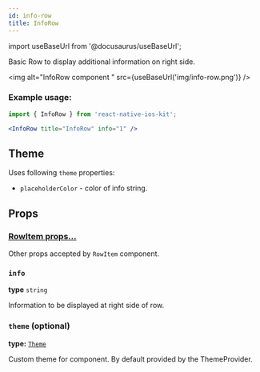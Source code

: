 ```yaml
---
id: info-row
title: InfoRow
---
```


import useBaseUrl from '@docusaurus/useBaseUrl';

Basic Row to display additional information on right side.

<img alt="InfoRow component " src={useBaseUrl('img/info-row.png')} />


### Example usage:
```jsx
import { InfoRow } from 'react-native-ios-kit';

<InfoRow title="InfoRow" info="1" />
```

## Theme
Uses following `theme` properties:
- `placeholderColor` - color of info string.

## Props

### [RowItem props...](row-item#props)

Other props accepted by `RowItem` component.

### `info`
**type** `string`

Information to be displayed at right side of row.

### `theme` (optional)
**type:** [`Theme`](theme)

Custom theme for component. By default provided by the ThemeProvider.
